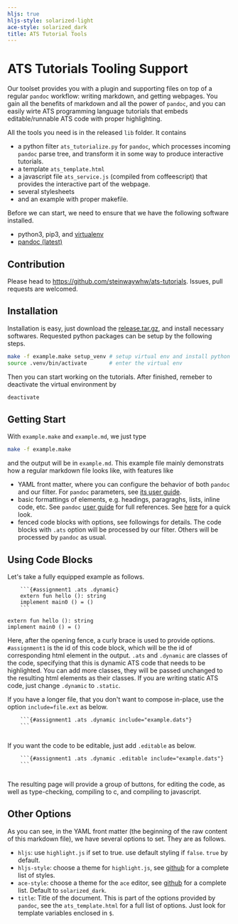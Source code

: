 ```yaml
---
hljs: true
hljs-style: solarized-light
ace-style: solarized_dark
title: ATS Tutorial Tools
---
```


# ATS Tutorials Tooling Support

Our toolset provides you with a plugin and supporting files on top of a regular `pandoc` workflow: writing markdown, and getting webpages. You gain all the benefits of markdown and all the power of `pandoc`, and you can easily wirte ATS programming language tutorials that embeds editable/runnable ATS code with proper highlighting.

All the tools you need is in the released `lib` folder. It contains 

* a python filter `ats_tutorialize.py` for `pandoc`, which processes incoming `pandoc` parse tree, and transform it in some way to produce interactive tutorials.  
* a template `ats_template.html` 
* a javascript file `ats_service.js` (compiled from coffeescript) that provides the interactive part of the webpage. 
* several stylesheets
* and an example with proper makefile.

Before we can start, we need to ensure that we have the following software installed. 

* python3, pip3, and [virtualenv](http://docs.python-guide.org/en/latest/dev/virtualenvs/)
* [pandoc (latest)](http://pandoc.org/)

## Contribution

Please head to <https://github.com/steinwaywhw/ats-tutorials>. Issues, pull requests are welcomed. 

## Installation

Installation is easy, just download the [release.tar.gz](release.tar.gz), and install necessary softwares. Requested python packages can be setup by the following steps.

```bash
make -f example.make setup_venv # setup virtual env and install python packages
source .venv/bin/activate       # enter the virtual env
```

Then you can start working on the tutorials. After finished, remeber to deactivate the virtual environment by 

```bash 
deactivate
```

## Getting Start

With `example.make` and `example.md`, we just type 

```bash
make -f example.make 
```

and the output will be in `example.md`. This example file mainly demonstrats how a regular markdown file looks like, with features like 
* YAML front matter, where you can configure the behavior of both `pandoc` and our filter. For `pandoc` parameters, see [its user guide](http://pandoc.org/MANUAL.html).
* basic formattings of elements, e.g. headings, paragraghs, lists, inline code, etc. See `pandoc` [user guide](http://pandoc.org/MANUAL.html) for full references. See [here](https://daringfireball.net/projects/markdown/) for a quick look. 
* fenced code blocks with options, see followings for details. The code blocks with `.ats` option will be processed by our filter. Others will be processed by `pandoc` as usual. 

## Using Code Blocks

Let's take a fully equipped example as follows.

```
    ```{#assignment1 .ats .dynamic}
    extern fun hello (): string 
    implement main0 () = ()
    ```
```

```{#assignment1 .ats .dynamic}
extern fun hello (): string 
implement main0 () = ()
```

Here, after the opening fence, a curly brace is used to provide options. `#assignment1` is the id of this code block, which will be the id of corresponding html element in the output. `.ats` and `.dynamic` are classes of the code, specifying that this is dynamic ATS code that needs to be highlighted. You can add more classes, they will be passed unchanged to the resulting html elements as their classes. If you are writing static ATS code, just change `.dynamic` to `.static`. 

If you have a longer file, that you don't want to compose in-place, use the option `include=file.ext` as below.

```
    ```{#assignment1 .ats .dynamic include="example.dats"}
    ```
```


```{#assignment1 .ats .dynamic include="example.dats"}
```


If you want the code to be editable, just add `.editable` as below. 

```
    ```{#assignment1 .ats .dynamic .editable include="example.dats"}
    ```
```

```{#assignment1 .ats .dynamic .editable include="example.dats"}
```

The resulting page will provide a group of buttons, for editing the code, as well as type-checking, compiling to c, and compiling to javascript. 

## Other Options

As you can see, in the YAML front matter (the beginning of the raw content of this markdown file), we have several options to set. They are as follows. 

* `hljs`: use `highlight.js` if set to true. use default styling if `false`. `true` by default. 
* `hljs-style`: choose a theme for `highlight.js`, see [github](https://github.com/isagalaev/highlight.js/tree/master/src/styles) for a complete list of styles. 
* `ace-style`: choose a theme for the `ace` editor, see [github](https://github.com/ajaxorg/ace/tree/master/lib/ace/theme) for a complete list. Default to `solarized_dark`.
* `title`: Title of the document. This is part of the options provided by `pandoc`, see the `ats_template.html` for a full list of options. Just look for template variables enclosed in `$`. 


